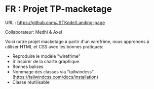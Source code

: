 # FR : Projet TP-macketage 

URL : https://github.com/JSTKode/Landing-page

Collaborateur: Medhi & Axel

Voici notre projet macketage à partir d'un wirefrime,
nous apprenons à utiliser HTML et CSS avec les bonnes pratiques:

* Reproduire le modèle "wirefrime"
* S'inspirer de la charte graphique
* Bonnes balises
* Nommage des classes via "tailwindcss" (https://tailwindcss.com/docs/installation)
* Classe réutilisable

